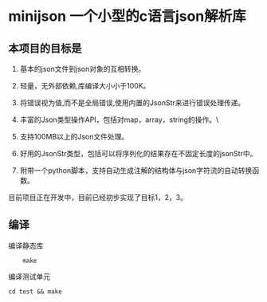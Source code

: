 # minijson 一个小型的c语言json解析库


## 本项目的目标是

1. 基本的json文件到json对象的互相转换。

2. 轻量，无外部依赖,库编译大小小于100K。

3. 将错误视为值,而不是全局错误,使用内置的JsonStr来进行错误处理传递。

4. 丰富的Json类型操作API，包括对map，array，string的操作。\

5. 支持100MB以上的Json文件处理。

6. 好用的JsonStr类型，包括可以将序列化的结果存在不固定长度的jsonStr中。

7. 附带一个python脚本，支持自动生成注解的结构体与json字符流的自动转换函数。

目前项目正在开发中，目前已经初步实现了目标1，2，3。


## 编译

编译静态库
```
    make
```

编译测试单元
```
cd test && make
```

